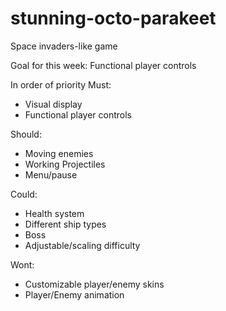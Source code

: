 # stunning-octo-parakeet

Space invaders-like game

Goal for this week: Functional player controls

In order of priority
Must:
- Visual display
- Functional player controls

Should:
- Moving enemies
- Working Projectiles
- Menu/pause

Could:
- Health system
- Different ship types
- Boss
- Adjustable/scaling difficulty

Wont:
- Customizable player/enemy skins
- Player/Enemy animation